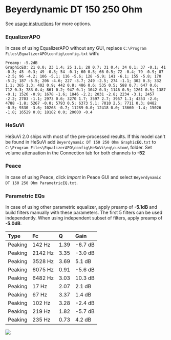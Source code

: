 # Beyerdynamic DT 150 250 Ohm
See [usage instructions](https://github.com/jaakkopasanen/AutoEq#usage) for more options.

### EqualizerAPO
In case of using EqualizerAPO without any GUI, replace `C:\Program Files\EqualizerAPO\config\config.txt`
with:
```
Preamp: -5.2dB
GraphicEQ: 21 0.0; 23 1.4; 25 1.1; 28 0.7; 31 0.4; 34 0.1; 37 -0.1; 41 -0.3; 45 -0.3; 49 -0.3; 54 -0.1; 60 0.5; 66 0.5; 72 -0.4; 79 -0.9; 87 -2.5; 96 -4.2; 106 -5.1; 116 -5.6; 128 -5.9; 141 -6.1; 155 -5.8; 170 -5.2; 187 -5.5; 206 -4.6; 227 -3.7; 249 -2.5; 274 -1.1; 302 0.3; 332 1.1; 365 1.3; 402 0.9; 442 0.8; 486 0.6; 535 0.5; 588 0.7; 647 0.6; 712 0.3; 783 0.4; 861 0.2; 947 0.1; 1042 0.3; 1146 0.5; 1261 0.5; 1387 -0.1; 1526 -0.9; 1678 -1.6; 1846 -2.2; 2031 -2.8; 2234 -3.1; 2457 -2.2; 2703 -1.1; 2973 0.6; 3270 1.7; 3597 2.7; 3957 1.1; 4353 -2.6; 4788 -1.8; 5267 -0.0; 5793 0.5; 6373 5.1; 7010 2.5; 7711 0.3; 8482 -0.5; 9330 -3.6; 10263 -0.7; 11289 0.0; 12418 0.0; 13660 -1.4; 15026 -1.8; 16529 0.0; 18182 0.0; 20000 -0.4
```

### HeSuVi
HeSuVi 2.0 ships with most of the pre-processed results. If this model can't be found in HeSuVi add
`Beyerdynamic DT 150 250 Ohm GraphicEQ.txt` to `C:\Program Files\EqualizerAPO\config\HeSuVi\eq\custom\` folder.
Set volume attenuation in the Connection tab for both channels to **-52**

### Peace
In case of using Peace, click *Import* in Peace GUI and select `Beyerdynamic DT 150 250 Ohm ParametricEQ.txt`.

### Parametric EQs
In case of using other parametric equalizer, apply preamp of **-5.1dB** and build filters manually
with these parameters. The first 5 filters can be used independently.
When using independent subset of filters, apply preamp of **-5.0dB**.

| Type    | Fc      |    Q | Gain    |
|:--------|:--------|:-----|:--------|
| Peaking | 142 Hz  | 1.39 | -6.7 dB |
| Peaking | 2142 Hz | 3.35 | -3.0 dB |
| Peaking | 3528 Hz | 3.69 | 5.1 dB  |
| Peaking | 6075 Hz | 0.91 | -5.6 dB |
| Peaking | 6482 Hz | 3.03 | 10.3 dB |
| Peaking | 17 Hz   | 2.07 | 2.1 dB  |
| Peaking | 67 Hz   | 3.37 | 1.4 dB  |
| Peaking | 102 Hz  | 3.28 | -2.4 dB |
| Peaking | 219 Hz  | 1.82 | -5.7 dB |
| Peaking | 235 Hz  | 0.73 | 4.2 dB  |

![](https://raw.githubusercontent.com/jaakkopasanen/AutoEq/master/results/innerfidelity/sbaf-serious/Beyerdynamic%20DT%20150%20250%20Ohm/Beyerdynamic%20DT%20150%20250%20Ohm.png)